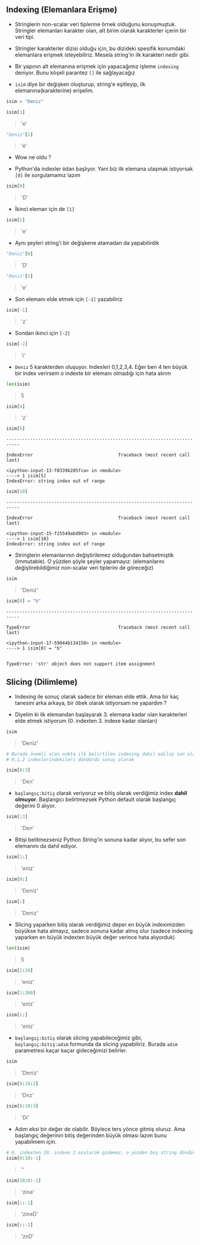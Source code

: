 ## Indexing (Elemanlara Erişme)

* Stringlerin non-scalar veri tiplerine örnek olduğunu konuşmuştuk. Stringler elemanları karakter olan, alt birim olarak karakterler içerin bir veri tipi.

* Stringler karakterler dizisi olduğu için, bu dizideki spesifik konumdaki elemanlara erişmek isteyebiliriz. Mesela string'in ilk karakteri nedir gibi.

* Bir yapının alt elemanına erişmek için yapacağımız işleme `indexing` deniyor. Bunu köşeli parantez `[]` ile sağlayacağız

* `isim` diye bir değişken oluşturup, string'e eşitleyip, ilk elemanına(karakterine) erişelim.


```python
isim = "Deniz"
```


```python
isim[1]
```

> 'e'




```python
"Deniz"[1]
```

> 'e'



* Wow ne oldu ?

* Python'da indexler `0`dan başlıyor. Yani biz ilk elemana ulaşmak istiyorsak `[0]` ile sorgulamamız lazım

  


```python
isim[0]
```

> 'D'



* İkinci eleman için de `[1]`


```python
isim[1]
```

> 'e'



* Aynı şeyleri string'i bir değişkene atamadan da yapabilirdik


```python
"Deniz"[0]
```

> 'D'




```python
"Deniz"[1]
```

> 'e'



* Son elemanı elde etmek için `[-1]` yazabiliriz


```python
isim[-1]
```

> 'z'



* Sondan ikinci için `[-2]`


```python
isim[-2]
```

> 'i'



* `Deniz` 5 karakterden oluşuyor. Indexleri 0,1,2,3,4. Eğer ben 4 ten büyük bir index verirsem o indexte bir elemanı olmadığı için hata alırım


```python
len(isim)
```

> 5




```python
isim[4]
```

> 'z'




```python
isim[5]
```


    ---------------------------------------------------------------------------
    
    IndexError                                Traceback (most recent call last)
    
    <ipython-input-13-f0339b205fca> in <module>
    ----> 1 isim[5] 
    IndexError: string index out of range



```python
isim[10]
```


    ---------------------------------------------------------------------------
    
    IndexError                                Traceback (most recent call last)
    
    <ipython-input-15-f25549abd903> in <module>
    ----> 1 isim[10]
    IndexError: string index out of range




* Stringlerin elemanlarının değiştirilemez olduğundan bahsetmiştik (immutable). O yüzden şöyle şeyler yapamayız: (elemanlarını değiştirebildiğimiz non-scalar veri tiplerini de göreceğiz)


```python
isim
```

> 'Deniz'




```python
isim[0] = "b"
```


    ---------------------------------------------------------------------------
    
    TypeError                                 Traceback (most recent call last)
    
    <ipython-input-17-59044b134158> in <module>
    ----> 1 isim[0] = "b"


    TypeError: 'str' object does not support item assignment


## Slicing (Dilimleme)

* Indexing ile sonuç olarak sadece bir eleman elde ettik. Ama bir kaç tanesini arka arkaya, bir öbek olarak istiyorsam ne yapardım ?

* Diyelim ki ilk elemandan başlayarak 3. elemana kadar olan karakterleri elde etmek istiyorum (0. indexten 3. indexe kadar olanları)


```python
isim
```

> 'Deniz'




```python
# Burada önemli olan nokta ilk belirtilen indexing dahil edilip son olarak yazılanın dahil edilmemesi
# 0,1,2 indexlerindekileri döndürdü sonuç olarak

isim[0:3]
```

> 'Den'



* `başlangıç:bitiş` olarak veriyoruz ve bitiş olarak verdiğimiz index **dahil olmuyor**. Başlangıcı belirtmezsek Python default olarak başlangıç değerini 0 alıyor.


```python
isim[:3]
```

> 'Den'



* Bitişi belitmezseniz Python String'in sonuna kadar alıyor, bu sefer son elemanını da dahil ediyor.


```python
isim[1:]
```

> 'eniz'




```python
isim[0:]
```

> 'Deniz'




```python
isim[:]
```

> 'Deniz'



* Slicing yaparken bitiş olarak verdiğimiz deper en büyük indeximizden büyükse hata almayız, sadece sonuna kadar almış olur (sadece indexing yaparken en büyük indexten büyük değer verince hata alıyorduk)


```python
len(isim)
```

> 5




```python
isim[1:20]
```

> 'eniz'




```python
isim[1:200]
```

> 'eniz'




```python
isim[1:]
```

> 'eniz'



* `başlangıç:bitiş` olarak slicing yapabileceğimiz gibi, `başlangıç:bitiş:adım` formunda da slicing yapabiliriz. Burada `adım` parametresi kaçar kaçar gideceğimizi belirler.


```python
isim
```

> 'Deniz'




```python
isim[0:10:2]
```

> 'Dnz'




```python
isim[0:10:3]
```

> 'Di'



* Adım eksi bir değer de olabilir. Böylece ters yönce gitmiş oluruz. Ama başlangıç değerinin bitiş değerinden büyük olması lazım bunu yapabilmem için.


```python
# 0. indexten 10. indexe 2 azalarak gidemez, o yüzden boş string döndürür
isim[0:10:-1]
```

> ''




```python
isim[10:0:-1]
```

> 'zine'




```python
isim[::-1]
```



> 'zineD'




```python
isim[::-2]
```

> 'znD'


